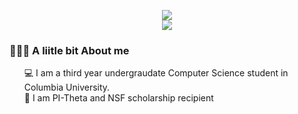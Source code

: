 
<p align="center">
  <img src="https://capsule-render.vercel.app/api?text=Hi%20There👋%I%20am%20Sumya👸&fontSize=40&animation=fadeIn&type=waving&color=gradient&height=100" />
 <br> 
<!--- <img src="https://media.giphy.com/media/4NAhZiqIdmHSw/giphy.gif" /> -->
  
<img src = "https://gfycat.com/courteouselaborateguineafowl" />
 
 <!-- <p><a href="https://giphy.com/gifs/anime-girl-cute-fJ1xbyUH5BV5u"></a></p> -->
  <br>
</p>
<!-- - 🌱 I’m currently learning ...
- 👯 I’m looking to collaborate on ...
- 🤔 I’m looking for help with ...
- 💬 Ask me about ...
- 📫 How to reach me: ...
- 😄 Pronouns: ...
- ⚡ Fun fact: ...
-->
<div>
  <h3>  👨🏻‍💻 A liitle bit About me</h3>
  <ul>
     💻 I am a third year undergraudate Computer Science student in Columbia University.<br>
     🌟 I am PI-Theta and NSF scholarship recipient
    
     
      
   
  </ul>
 </div>

